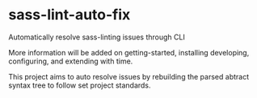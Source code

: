 # sass-lint-auto-fix

Automatically resolve sass-linting issues through CLI

More information will be added on getting-started, installing developing, configuring, and extending with time.

This project aims to auto resolve issues by rebuilding the parsed abtract syntax tree to follow set project standards.
